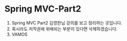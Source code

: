 # Spring MVC-Part2
1. Spring MVC Part2 김영한님 강의를 보고 정리하는 곳입니다.
2. 혹시라도 저작권에 위배되는 부분이 있다면 삭제하겠습니다.
3. VAMOS
